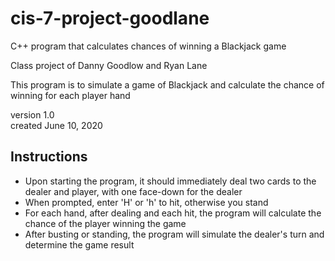 # cis-7-project-goodlane
C++ program that calculates chances of winning a Blackjack game

Class project of Danny Goodlow and Ryan Lane

This program is to simulate a game of Blackjack and calculate the chance of winning for each player hand

version 1.0  
created June 10, 2020

## Instructions
- Upon starting the program, it should immediately deal two cards to the dealer and player, with one face-down for the dealer
- When prompted, enter 'H' or 'h' to hit, otherwise you stand
- For each hand, after dealing and each hit, the program will calculate the chance of the player winning the game
- After busting or standing, the program will simulate the dealer's turn and determine the game result